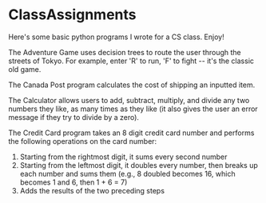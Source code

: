 # ClassAssignments
Here's some basic python programs I wrote for a CS class. Enjoy!

The Adventure Game uses decision trees to route the user through the streets of Tokyo. For example, enter 'R' to run, 'F' to fight -- it's the classic old game.

The Canada Post program calculates the cost of shipping an inputted item.

The Calculator allows users to add, subtract, multiply, and divide any two numbers they like, as many times as they like (it also gives the user an error message if they try to divide by a zero).

The Credit Card program takes an 8 digit credit card number and performs the following operations on the card number:
  1. Starting from the rightmost digit, it sums every second number
  2. Starting from the leftmost digit, it doubles every number, then breaks up each number and sums them (e.g., 8 doubled becomes 16, which becomes 1 and 6, then 1 + 6 = 7)
  3. Adds the results of the two preceding steps
